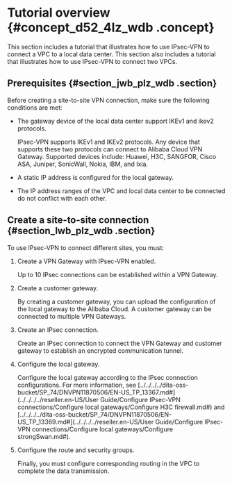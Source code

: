 # Tutorial overview {#concept_d52_4lz_wdb .concept}

This section includes a tutorial that illustrates how to use IPsec-VPN to connect a VPC to a local data center. This section also includes a tutorial that illustrates how to use IPsec-VPN to connect two VPCs.

## Prerequisites {#section_jwb_plz_wdb .section}

Before creating a site-to-site VPN connection, make sure the following conditions are met:

-   The gateway device of the local data center support IKEv1 and ikev2 protocols.

    IPsec-VPN supports IKEv1 and IKEv2 protocols. Any device that supports these two protocols can connect to Alibaba Cloud VPN Gateway. Supported devices include: Huawei, H3C, SANGFOR, Cisco ASA, Juniper, SonicWall, Nokia, IBM, and Ixia.

-   A static IP address is configured for the local gateway.

-   The IP address ranges of the VPC and local data center to be connected do not conflict with each other.


## Create a site-to-site connection {#section_lwb_plz_wdb .section}

To use IPsec-VPN to connect different sites, you must:

1.  Create a VPN Gateway with IPsec-VPN enabled.

    Up to 10 IPsec connections can be established within a VPN Gateway.

2.  Create a customer gateway.

    By creating a customer gateway, you can upload the configuration of the local gateway to the Alibaba Cloud. A customer gateway can be connected to multiple VPN Gateways.

3.  Create an IPsec connection.

    Create an IPsec connection to connect the VPN Gateway and customer gateway to establish an encrypted communication tunnel.

4.  Configure the local gateway.

    Configure the local gateway according to the IPsec connection configurations. For more information, see [../../../../dita-oss-bucket/SP\_74/DNVPN11870506/EN-US\_TP\_13367.md\#](../../../../reseller.en-US/User Guide/Configure IPsec-VPN connections/Configure local gateways/Configure H3C firewall.md#) and [../../../../dita-oss-bucket/SP\_74/DNVPN11870506/EN-US\_TP\_13369.md\#](../../../../reseller.en-US/User Guide/Configure IPsec-VPN connections/Configure local gateways/Configure strongSwan.md#).

5.  Configure the route and security groups.

    Finally, you must configure corresponding routing in the VPC to complete the data transmission.



